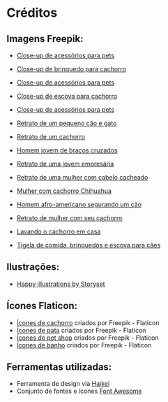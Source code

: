 # Créditos

## Imagens Freepik:

- [Close-up de acessórios para pets](https://www.freepik.com/free-photo/close-up-pet-accessories_82339507.htm#fromView=serie&position=35)

- [Close-up de brinquedo para cachorro](https://www.freepik.com/free-photo/close-up-dog-toy_82342186.htm#fromView=serie&position=13)

- [Close-up de acessórios para pets](https://www.freepik.com/free-photo/close-up-pet-accessories_82340220.htm#fromView=serie&position=36)

- [Close-up de escova para cachorro](https://www.freepik.com/free-photo/close-up-dog-brush_82342045.htm#fromView=serie&position=3)

- [Close-up de acessórios para pets](https://www.freepik.com/free-photo/close-up-pet-accessories_82339467.htm#fromView=serie&position=9)

- [Retrato de um pequeno cão e gato](https://www.freepik.com/free-photo/beautiful-pet-portrait-small-dog-cat_21249178.htm#fromView=search&page=1&position=5&uuid=136fff18-f266-4de0-8e92-3178b90b7774)

- [Retrato de um cachorro](https://www.freepik.com/free-photo/beautiful-pet-portrait-dog_21249170.htm#fromView=search&page=1&position=1&uuid=1758534d-7274-44ec-81ee-0b22428049c4)

- [Homem jovem de braços cruzados](https://www.freepik.com/free-photo/handsome-young-man-with-arms-crossed-white-background_5000062.htm#fromView=search&page=1&position=0&uuid=d7857b39-4063-499b-895c-7e8478b6fe25)

- [Retrato de uma jovem empresária](https://www.freepik.com/free-photo/portrait-young-businesswoman-holding-eyeglasses-hand-against-gray-backdrop_3717378.htm#fromView=search&page=1&position=35&uuid=5a380162-49c6-46bb-a136-dc1c11231898)

- [Retrato de uma mulher com cabelo cacheado](https://www.freepik.com/free-photo/portrait-brunette-woman-with-curly-hair_11015540.htm#fromView=search&page=2&position=48&uuid=5a380162-49c6-46bb-a136-dc1c11231898)

- [Mulher com cachorro Chihuahua](https://www.freepik.com/free-photo/medium-shot-woman-with-chihuahua-dog_39701770.htm#fromView=search&page=2&position=13&uuid=80f6ed46-f72c-4545-ad91-454009f5f56c)

- [Homem afro-americano segurando um cão](https://www.freepik.com/free-photo/african-american-man-wearing-black-t-shirt-holding-little-dog_11265735.htm#from_view=detail_alsolike)

- [Retrato de mulher com seu cachorro](https://www.freepik.com/free-photo/portrait-woman-with-her-beautiful-dog_8898169.htm#fromView=search&page=4&position=12&uuid=cc91fd61-a7af-4354-85a2-950918bb1661)

- [Lavando o cachorro em casa](https://www.freepik.com/free-photo/washing-pet-dog-home_30994382.htm#fromView=search&page=1&position=40&uuid=819fe9b2-835a-44a7-8a29-69b02484406c)

- [Tigela de comida, brinquedos e escova para cães](https://www.freepik.com/free-photo/flat-lay-toys-with-food-bowl-fur-brush-dogs_13816982.htm#fromView=search&page=1&position=49&uuid=6a0b4c25-7b46-44a0-b396-f4dc908d1666)

## Ilustrações:

- [Happy illustrations by Storyset](https://storyset.com/happy)

## Ícones Flaticon:

- [Ícones de cachorro](https://www.flaticon.com/free-icons/dog) criados por Freepik - Flaticon
- [Ícones de pata](https://www.flaticon.com/free-icons/paw) criados por Freepik - Flaticon
- [Ícones de pet shop](https://www.flaticon.com/free-icons/pet-shop) criados por Freepik - Flaticon
- [Ícones de banho](https://www.flaticon.com/free-icons/bath) criados por Freepik - Flaticon

## Ferramentas utilizadas:

- Ferramenta de design via [Haikei](https://app.haikei.app/)
- Conjunto de fontes e ícones [Font Awesome](https://fontawesome.com/)
